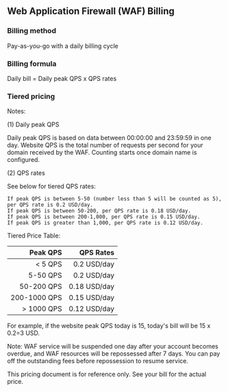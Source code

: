 ## Web Application Firewall (WAF) Billing



### Billing method

Pay-as-you-go with a daily billing cycle

### Billing formula

Daily bill = Daily peak QPS x QPS rates

### Tiered pricing

Notes:

(1) Daily peak QPS

Daily peak QPS is based on data between 00:00:00 and 23:59:59 in one day. Website QPS is the total number of requests per second for your domain received by the WAF. Counting starts once domain name is configured.

(2) QPS rates

See below for tiered QPS rates:

```
If peak QPS is between 5-50 (number less than 5 will be counted as 5), per QPS rate is 0.2 USD/day.
If peak QPS is between 50-200, per QPS rate is 0.18 USD/day.
If peak QPS is between 200-1,000, per QPS rate is 0.15 USD/day.
If peak QPS is greater than 1,000, per QPS rate is 0.12 USD/day.
```

Tiered Price Table:

| Peak QPS | QPS Rates |
| -----------: | ----------: |
|      < 5 QPS | 0.2 USD/day |
|     5-50 QPS | 0.2 USD/day |
|   50-200 QPS | 0.18 USD/day |
| 200-1000 QPS | 0.15 USD/day |
|   > 1000 QPS | 0.12 USD/day |

For example, if the website peak QPS today is 15, today's bill will be 15 x 0.2=3 USD.

Note:
WAF service will be suspended one day after your account becomes overdue, and WAF resources will be repossessed after 7 days. You can pay off the outstanding fees before repossession to resume service.

This pricing document is for reference only. See your bill for the actual price.
